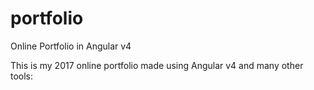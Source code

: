 # portfolio
Online Portfolio in Angular v4

This is my 2017 online portfolio made using Angular v4 and many other tools:



